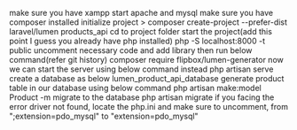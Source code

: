 make sure you have xampp
    start apache and mysql
make sure you have composer installed
    initialize project
        > composer create-project --prefer-dist laravel/lumen products_api
cd to project folder
start the project(add this point I guess you already have php installed)
    php -S localhost:8000 -t public
uncomment necessary code and add library then run below command(refer git history)
    composer require flipbox/lumen-generator
now we can start the server using below command instead
    php artisan serve
create a database as below
    lumen_product_api_database
generate product table in our database using below command
    php artisan make:model Product -m
migrate to the database
    php artisan migrate
    if you facing the error driver not found, locate the php.ini and make sure to uncomment, from ";extension=pdo_mysql" to "extension=pdo_mysql"